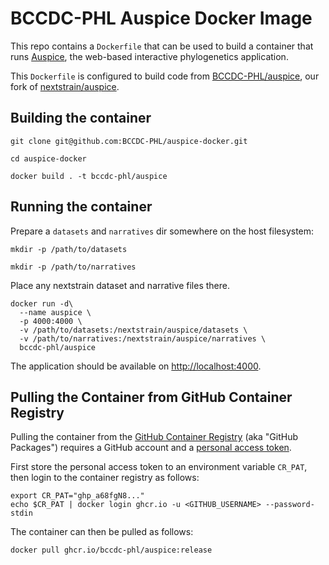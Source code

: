 # BCCDC-PHL Auspice Docker Image

This repo contains a `Dockerfile` that can be used to build a container that runs [Auspice](https://docs.nextstrain.org/projects/auspice/en/stable/index.html), the web-based
interactive phylogenetics application.

This `Dockerfile` is configured to build code from [BCCDC-PHL/auspice](https://github.com/BCCDC-PHL/auspice), our fork of [nextstrain/auspice](https://github.com/nextstrain/auspice).


## Building the container

```
git clone git@github.com:BCCDC-PHL/auspice-docker.git

cd auspice-docker

docker build . -t bccdc-phl/auspice
```

## Running the container

Prepare a `datasets` and `narratives` dir somewhere on the host filesystem:

```
mkdir -p /path/to/datasets

mkdir -p /path/to/narratives
```

Place any nextstrain dataset and narrative files there.

```
docker run -d\
  --name auspice \
  -p 4000:4000 \
  -v /path/to/datasets:/nextstrain/auspice/datasets \
  -v /path/to/narratives:/nextstrain/auspice/narratives \
  bccdc-phl/auspice
```

The application should be available on [http://localhost:4000](http://localhost:4000).

## Pulling the Container from GitHub Container Registry

Pulling the container from the [GitHub Container Registry](https://github.com/features/packages) (aka "GitHub Packages") requires a GitHub account and a
[personal access token](https://docs.github.com/en/authentication/keeping-your-account-and-data-secure/managing-your-personal-access-tokens).

First store the personal access token to an environment variable `CR_PAT`, then login to the container registry as follows:

```
export CR_PAT="ghp_a68fgN8..."
echo $CR_PAT | docker login ghcr.io -u <GITHUB_USERNAME> --password-stdin
```

The container can then be pulled as follows:

```
docker pull ghcr.io/bccdc-phl/auspice:release
```